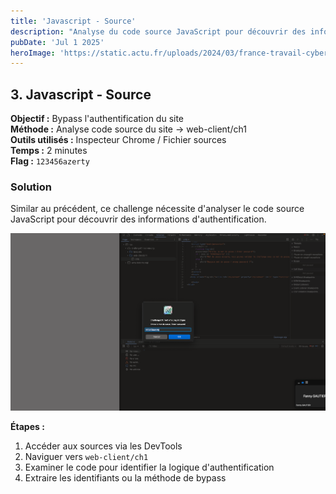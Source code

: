 ```yaml
---
title: 'Javascript - Source'
description: "Analyse du code source JavaScript pour découvrir des informations d'authentification"
pubDate: 'Jul 1 2025'
heroImage: 'https://static.actu.fr/uploads/2024/03/france-travail-cyberattaque-piratage-hackeurs.jpeg'
---
```


## 3. Javascript - Source

**Objectif :** Bypass l'authentification du site  
**Méthode :** Analyse code source du site -> web-client/ch1  
**Outils utilisés :** Inspecteur Chrome / Fichier sources  
**Temps :** 2 minutes  
**Flag :** `123456azerty`

### Solution

Similar au précédent, ce challenge nécessite d'analyser le code source JavaScript pour découvrir des informations d'authentification.

![Challenge JavaScript Source](/src/assets/root_me/rootme3-0.png)

**Étapes :**
1. Accéder aux sources via les DevTools
2. Naviguer vers `web-client/ch1`
3. Examiner le code pour identifier la logique d'authentification
4. Extraire les identifiants ou la méthode de bypass

